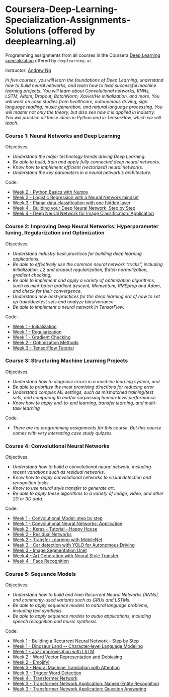 # Coursera-Deep-Learning-Specialization-Assignments-Solutions (offered by deeplearning.ai)

Programming assignments from all courses in the Coursera [Deep Learning specialization](https://www.coursera.org/specializations/deep-learning) offered by `deeplearning.ai`.

Instructor: [Andrew Ng](http://www.andrewng.org/)

*In five courses, you will learn the foundations of Deep Learning, understand how to build neural networks, and learn how to lead successful machine learning projects. You will learn about Convolutional networks, RNNs, LSTM, Adam, Dropout, BatchNorm, Xavier/He initialization, and more. You will work on case studies from healthcare, autonomous driving, sign language reading, music generation, and natural language processing. You will master not only the theory, but also see how it is applied in industry. You will practice all these ideas in Python and in TensorFlow, which we will teach.*


### Course 1: Neural Networks and Deep Learning
 Objectives:
  + *Understand the major technology trends driving Deep Learning.*
  + *Be able to build, train and apply fully connected deep neural networks.* 
  + *Know how to implement efficient (vectorized) neural networks.* 
  + *Understand the key parameters in a neural network's architecture.* 
 
 Code:
  - [Week 2 - Python Basics with Numpy](https://github.com/OlaAbdallahM/Coursera-Deep-Learning-Specialization-Assignments-Solutions/blob/main/Course_1%20-%20Neural%20Networks%20and%20Deep%20Learning/Week_2/Python_Basics_with_Numpy.ipynb)
  - [Week 2 - Logistic Regression with a Neural Network mindset](https://github.com/OlaAbdallahM/Coursera-Deep-Learning-Specialization-Assignments-Solutions/blob/main/Course_1%20-%20Neural%20Networks%20and%20Deep%20Learning/Week_2/Logistic_Regression_with_a_Neural_Network_mindset.ipynb)
  - [Week 3 - Planar data classification with one hidden layer](https://github.com/OlaAbdallahM/Coursera-Deep-Learning-Specialization-Assignments-Solutions/blob/main/Course_1%20-%20Neural%20Networks%20and%20Deep%20Learning/Week_3/Planar_data_classification_with_one_hidden_layer.ipynb)
  - [Week 4 - Building your Deep Neural Network: Step by Step](https://github.com/OlaAbdallahM/Coursera-Deep-Learning-Specialization-Assignments-Solutions/blob/main/Course_1%20-%20Neural%20Networks%20and%20Deep%20Learning/Week_4/Building_your_Deep_Neural_Network_Step_by_Step.ipynb)
  - [Week 4 - Deep Neural Network for Image Classification: Application](https://github.com/OlaAbdallahM/Coursera-Deep-Learning-Specialization-Assignments-Solutions/blob/main/Course_1%20-%20Neural%20Networks%20and%20Deep%20Learning/Week_4/Deep%20Neural%20Network%20-%20Application.ipynb)

### Course 2: Improving Deep Neural Networks: Hyperparameter tuning, Regularization and Optimization
 Objectives:  
  + *Understand industry best-practices for building deep learning applications.* 
  + *Be able to effectively use the common neural network "tricks", including initialization, L2 and dropout regularization, Batch normalization, gradient checking,* 
  + *Be able to implement and apply a variety of optimization algorithms, such as mini-batch gradient descent, Momentum, RMSprop and Adam, and check for their convergence.* 
  + *Understand new best-practices for the deep learning era of how to set up train/dev/test sets and analyze bias/variance*
  + *Be able to implement a neural network in TensorFlow.* 

Code:
  - [Week 1 - Initialization](https://github.com/OlaAbdallahM/Coursera-Deep-Learning-Specialization-Assignments-Solutions/blob/main/Course_2%20-%20Improving%20Deep%20Neural%20Networks%20Hyperparameter%20tuning%2C%20Regularization%20and%20Optimization/week_1/Initialization.ipynb)
  - [Week 1 - Regularization](https://github.com/OlaAbdallahM/Coursera-Deep-Learning-Specialization-Assignments-Solutions/blob/main/Course_2%20-%20Improving%20Deep%20Neural%20Networks%20Hyperparameter%20tuning%2C%20Regularization%20and%20Optimization/week_1/Regularization.ipynb)
  - [Week 1 - Gradient Checking](https://github.com/OlaAbdallahM/Coursera-Deep-Learning-Specialization-Assignments-Solutions/blob/main/Course_2%20-%20Improving%20Deep%20Neural%20Networks%20Hyperparameter%20tuning%2C%20Regularization%20and%20Optimization/week_1/Gradient_Checking.ipynb)
  - [Week 2 - Optimization Methods]()
  - [Week 3 - TensorFlow Tutorial]()

### Course 3: Structuring Machine Learning Projects
Objectives:  
  + *Understand how to diagnose errors in a machine learning system, and* 
  + *Be able to prioritize the most promising directions for reducing error*
  + *Understand complex ML settings, such as mismatched training/test sets, and comparing to and/or surpassing human-level performance*
  + *Know how to apply end-to-end learning, transfer learning, and multi-task learning*

Code:
  - *There are no programming assignments for this course. But this course comes with very interesting case study quizzes.*
  
### Course 4: Convolutional Neural Networks
 Objectives:  
  + *Understand how to build a convolutional neural network, including recent variations such as residual networks.*
  + *Know how to apply convolutional networks to visual detection and recognition tasks.*
  + *Know to use neural style transfer to generate art.*
  + *Be able to apply these algorithms to a variety of image, video, and other 2D or 3D data.*

Code:
  - [Week 1 - Convolutional Model: step by step]()
  - [Week 1 - Convolutional Neural Networks: Application]()
  - [Week 2 - Keras - Tutorial - Happy House]()
  - [Week 2 - Residual Networks]()
  - [Week 2 - Transfer Learning with MobileNet]()
  - [Week 3 - Car detection with YOLO for Autonomous Driving]()
  - [Week 3 - Image Segmentation Unet]()
  - [Week 4 - Art Generation with Neural Style Transfer]()
  - [Week 4 - Face Recognition]()  
### Course 5: Sequence Models
Objectives:
  + *Understand how to build and train Recurrent Neural Networks (RNNs), and commonly-used variants such as GRUs and LSTMs.*
  + *Be able to apply sequence models to natural language problems, including text synthesis.* 
  + *Be able to apply sequence models to audio applications, including speech recognition and music synthesis.*

Code:
  - [Week 1 - Building a Recurrent Neural Network - Step by Step]()
  - [Week 1 - Dinosaur Land -- Character-level Language Modeling]()
  - [Week 1 - Jazz improvisation with LSTM]()
  - [Week 2 - Word Vector Representation and Debiasing]()
  - [Week 2 - Emojify!]()
  - [Week 3 - Neural Machine Translation with Attention]()
  - [Week 3 - Trigger Word Detection]()
  - [Week 4 - Transformer Network]()
  - [Week 3 - Transformer Network Application: Named-Entity Recognition]()
  - [Week 3 - Transformer Network Application: Question Answering]()
